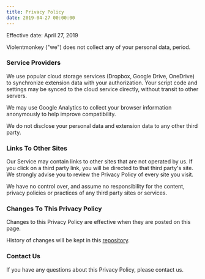 ```yaml
---
title: Privacy Policy
date: 2019-04-27 00:00:00
---
```


Effective date: April 27, 2019

Violentmonkey ("we") does not collect any of your personal data, period.

### Service Providers

We use popular cloud storage services (Dropbox, Google Drive, OneDrive) to synchronize extension data with your authorization. Your script code and settings may be synced to the cloud service directly, without transit to other servers.

We may use Google Analytics to collect your browser information anonymously to help improve compatibility.

We do not disclose your personal data and extension data to any other third party.

### Links To Other Sites

Our Service may contain links to other sites that are not operated by us. If you click on a third party link, you will be directed to that third party's site. We strongly advise you to review the Privacy Policy of every site you visit.

We have no control over, and assume no responsibility for the content, privacy policies or practices of any third party sites or services.

### Changes To This Privacy Policy

Changes to this Privacy Policy are effective when they are posted on this page.

History of changes will be kept in this [repository](https://github.com/violentmonkey/violentmonkey.github.io).

### Contact Us

If you have any questions about this Privacy Policy, please contact us.
